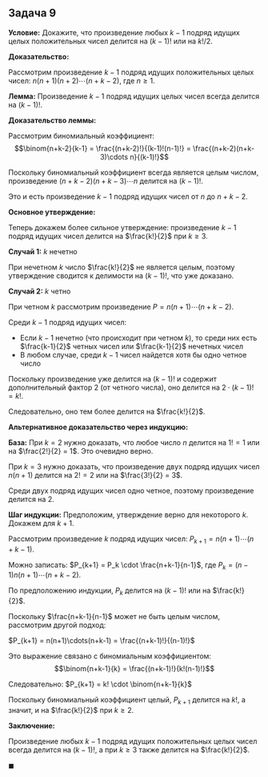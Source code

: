 ## Задача 9

**Условие:** Докажите, что произведение любых $k - 1$ подряд идущих целых положительных чисел делится на $(k - 1)!$ или на $k!/2$.

**Доказательство:**

Рассмотрим произведение $k-1$ подряд идущих положительных целых чисел: $n(n+1)(n+2)\cdots(n+k-2)$, где $n \geq 1$.

**Лемма:** Произведение $k-1$ подряд идущих целых чисел всегда делится на $(k-1)!$.

**Доказательство леммы:**

Рассмотрим биномиальный коэффициент:
$$\binom{n+k-2}{k-1} = \frac{(n+k-2)!}{(k-1)!(n-1)!} = \frac{(n+k-2)(n+k-3)\cdots n}{(k-1)!}$$

Поскольку биномиальный коэффициент всегда является целым числом, произведение $(n+k-2)(n+k-3)\cdots n$ делится на $(k-1)!$.

Это и есть произведение $k-1$ подряд идущих чисел от $n$ до $n+k-2$.

**Основное утверждение:**

Теперь докажем более сильное утверждение: произведение $k-1$ подряд идущих чисел делится на $\frac{k!}{2}$ при $k \geq 3$.

**Случай 1:** $k$ нечетно

При нечетном $k$ число $\frac{k!}{2}$ не является целым, поэтому утверждение сводится к делимости на $(k-1)!$, что уже доказано.

**Случай 2:** $k$ четно

При четном $k$ рассмотрим произведение $P = n(n+1)\cdots(n+k-2)$.

Среди $k-1$ подряд идущих чисел:

- Если $k-1$ нечетно (что происходит при четном $k$), то среди них есть $\frac{k-1}{2}$ четных чисел или $\frac{k-1}{2}$ нечетных чисел
- В любом случае, среди $k-1$ чисел найдется хотя бы одно четное число

Поскольку произведение уже делится на $(k-1)!$ и содержит дополнительный фактор 2 (от четного числа), оно делится на $2 \cdot (k-1)! = k!$.

Следовательно, оно тем более делится на $\frac{k!}{2}$.

**Альтернативное доказательство через индукцию:**

**База:** При $k = 2$ нужно доказать, что любое число $n$ делится на $1! = 1$ или на $\frac{2!}{2} = 1$. Это очевидно верно.

При $k = 3$ нужно доказать, что произведение двух подряд идущих чисел $n(n+1)$ делится на $2! = 2$ или на $\frac{3!}{2} = 3$.

Среди двух подряд идущих чисел одно четное, поэтому произведение делится на 2.

**Шаг индукции:** Предположим, утверждение верно для некоторого $k$. Докажем для $k+1$.

Рассмотрим произведение $k$ подряд идущих чисел: $P_{k+1} = n(n+1)\cdots(n+k-1)$.

Можно записать: $P_{k+1} = P_k \cdot \frac{n+k-1}{n-1}$, где $P_k = (n-1)n(n+1)\cdots(n+k-2)$.

По предположению индукции, $P_k$ делится на $(k-1)!$ или на $\frac{k!}{2}$.

Поскольку $\frac{n+k-1}{n-1}$ может не быть целым числом, рассмотрим другой подход:

$P_{k+1} = n(n+1)\cdots(n+k-1) = \frac{(n+k-1)!}{(n-1)!}$

Это выражение связано с биномиальным коэффициентом:
$$\binom{n+k-1}{k} = \frac{(n+k-1)!}{k!(n-1)!}$$

Следовательно: $P_{k+1} = k! \cdot \binom{n+k-1}{k}$

Поскольку биномиальный коэффициент целый, $P_{k+1}$ делится на $k!$, а значит, и на $\frac{k!}{2}$ при $k \geq 2$.

**Заключение:**

Произведение любых $k-1$ подряд идущих положительных целых чисел всегда делится на $(k-1)!$, а при $k \geq 3$ также делится на $\frac{k!}{2}$.

$\blacksquare$
